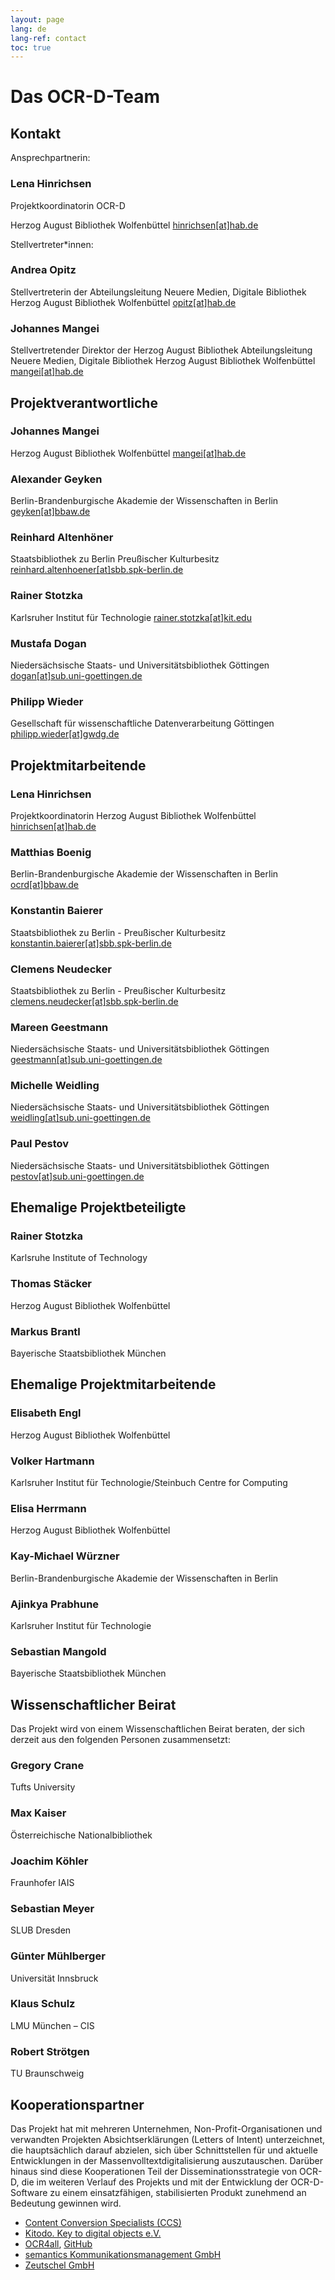 ```yaml
---
layout: page
lang: de
lang-ref: contact
toc: true
---
```

# Das OCR-D-Team

## Kontakt

Ansprechpartnerin:

### Lena Hinrichsen

Projektkoordinatorin OCR-D

Herzog August Bibliothek Wolfenbüttel
[hinrichsen[at]hab.de](mailto:hinrichsen@hab.de)


Stellvertreter*innen:

### Andrea Opitz

Stellvertreterin der Abteilungsleitung 
Neuere Medien, Digitale Bibliothek
Herzog August Bibliothek Wolfenbüttel
[opitz[at]hab.de](mailto:opitz@hab.de?subject=Anfrage%20via%20OCR-D.de)

### Johannes Mangei

Stellvertretender Direktor der Herzog August Bibliothek
Abteilungsleitung Neuere Medien, Digitale Bibliothek
Herzog August Bibliothek Wolfenbüttel
[mangei[at]hab.de](mailto:mangei@hab.de?subject=Anfrage%20via%20OCR-D.de)

## Projektverantwortliche

### Johannes Mangei

Herzog August Bibliothek Wolfenbüttel
[mangei[at]hab.de](mailto:mangei@hab.de)

### Alexander Geyken

Berlin-Brandenburgische Akademie der Wissenschaften in Berlin
[geyken[at]bbaw.de](mailto:geyken@bbaw.de)

### Reinhard Altenhöner

Staatsbibliothek zu Berlin Preußischer Kulturbesitz
[reinhard.altenhoener[at]sbb.spk-berlin.de](mailto:Reinhard.Altenhoener@sbb.spk-berlin.de)

### Rainer Stotzka

Karlsruher Institut für Technologie
[rainer.stotzka[at]kit.edu](mailto:rainer.stotzka@kit.edu)

### Mustafa Dogan
Niedersächsische Staats- und Universitätsbibliothek Göttingen
[dogan[at]sub.uni-goettingen.de](mailto:dogan[at]sub.uni-goettingen.de)

### Philipp Wieder
Gesellschaft für wissenschaftliche Datenverarbeitung Göttingen
[philipp.wieder[at]gwdg.de](mailto:philipp.wieder@gwdg.de)

## Projektmitarbeitende

### Lena Hinrichsen

Projektkoordinatorin
Herzog August Bibliothek Wolfenbüttel
[hinrichsen[at]hab.de](mailto:hinrichsen@hab.de?subject=Anfrage%20%C3%BCber%20OCR-D.de)

### Matthias Boenig

Berlin-Brandenburgische Akademie der Wissenschaften in Berlin
[ocrd[at]bbaw.de](mailto:ocrd@bbaw.de)

### Konstantin Baierer

Staatsbibliothek zu Berlin - Preußischer Kulturbesitz
[konstantin.baierer[at]sbb.spk-berlin.de](mailto:konstantin.baierer@sbb.spk-berlin.de)

### Clemens Neudecker

Staatsbibliothek zu Berlin - Preußischer Kulturbesitz
[clemens.neudecker[at]sbb.spk-berlin.de](mailto:clemens.neudecker@sbb.spk-berlin.de)

### Mareen Geestmann
Niedersächsische Staats- und Universitätsbibliothek Göttingen
[geestmann[at]sub.uni-goettingen.de](mailto:geestmann[at]sub.uni-goettingen.de)

### Michelle Weidling
Niedersächsische Staats- und Universitätsbibliothek Göttingen
[weidling[at]sub.uni-goettingen.de](mailto:weidling[at]sub.uni-goettingen.de)

### Paul Pestov
Niedersächsische Staats- und Universitätsbibliothek Göttingen
[pestov[at]sub.uni-goettingen.de](mailto:pestov[at]sub.uni-goettingen.de)

## Ehemalige Projektbeteiligte

### Rainer Stotzka
Karlsruhe Institute of Technology

### Thomas Stäcker
Herzog August Bibliothek Wolfenbüttel

### Markus Brantl
Bayerische Staatsbibliothek München

## Ehemalige Projektmitarbeitende

### Elisabeth Engl
Herzog August Bibliothek Wolfenbüttel

### Volker Hartmann
Karlsruher Institut für Technologie/Steinbuch Centre for Computing

### Elisa Herrmann
Herzog August Bibliothek Wolfenbüttel

### Kay-Michael Würzner
Berlin-Brandenburgische Akademie der Wissenschaften in Berlin

### Ajinkya Prabhune
Karlsruher Institut für Technologie

### Sebastian Mangold
Bayerische Staatsbibliothek München

## Wissenschaftlicher Beirat

Das Projekt wird von einem Wissenschaftlichen Beirat beraten, der sich derzeit aus den folgenden Personen zusammensetzt:

### Gregory Crane

Tufts University

### Max Kaiser

Österreichische Nationalbibliothek

### Joachim Köhler

Fraunhofer IAIS

### Sebastian Meyer

SLUB Dresden

### Günter Mühlberger

Universität Innsbruck

### Klaus Schulz

LMU München – CIS

### Robert Strötgen

TU Braunschweig

## Kooperationspartner

Das Projekt hat mit mehreren Unternehmen, Non-Profit-Organisationen und verwandten Projekten Absichtserklärungen (Letters of Intent)
unterzeichnet, die hauptsächlich darauf abzielen, sich über Schnittstellen für und aktuelle Entwicklungen in der Massenvolltextdigitalisierung
auszutauschen. Darüber hinaus sind diese Kooperationen Teil der Disseminationsstrategie von OCR-D, die im weiteren Verlauf des Projekts
und mit der Entwicklung der OCR-D-Software zu einem einsatzfähigen, stabilisierten Produkt zunehmend an Bedeutung gewinnen wird.

* [Content Conversion Specialists (CCS)](https://content-conversion.com/de/) 
* [Kitodo. Key to digital objects e.V.](https://www.kitodo.org/)
* [OCR4all](http://ocr4all.de/), [GitHub](https://github.com/OCR4all)
* [semantics Kommunikationsmanagement GmbH](https://www.semantics.de/)
* [Zeutschel GmbH](https://www.zeutschel.de/de/)
